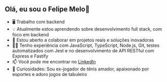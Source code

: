 ## Olá, eu sou o Felipe Melo👋

- 🖥️ Trabalho com backend
- 💡 Atualmente estou aprendendo sobre desenvolvimento full stack, com foco em backend
- 🤝 Estou aberto a colaborar em projetos reais e soluções inovadoras
- 🧑‍💻 Tenho experiência com JavaScript, TypeScript, Node.js, Git, testes automatizados com Jest e 
no desenvolvimento de API RESTful com Express e Fastify
- 📫 Você pode me encontrar no [LinkedIn](https://www.linkedin.com/in/felipeomelo/)
- 🎾 Curiosidades: Sou ex-jogador de tênis amador, apaixonado por esportes e adoro jogos de tabuleiro
